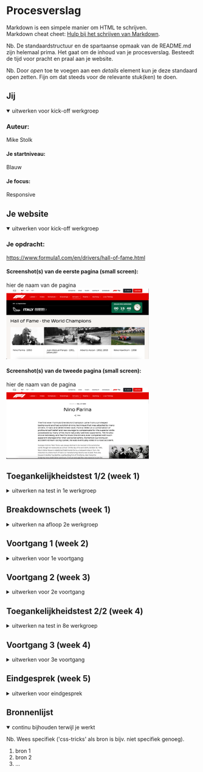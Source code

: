 # Procesverslag
Markdown is een simpele manier om HTML te schrijven.  
Markdown cheat cheet: [Hulp bij het schrijven van Markdown](https://github.com/adam-p/markdown-here/wiki/Markdown-Cheatsheet).

Nb. De standaardstructuur en de spartaanse opmaak van de README.md zijn helemaal prima. Het gaat om de inhoud van je procesverslag. Besteedt de tijd voor pracht en praal aan je website.

Nb. Door *open* toe te voegen aan een *details* element kun je deze standaard open zetten. Fijn om dat steeds voor de relevante stuk(ken) te doen.





## Jij

<details open>
  <summary>uitwerken voor kick-off werkgroep</summary>

  ### Auteur:
  Mike Stolk

  #### Je startniveau:
  Blauw

  #### Je focus:
  Responsive
 
</details>





## Je website

<details open>
  <summary>uitwerken voor kick-off werkgroep</summary>

  ### Je opdracht:
  https://www.formula1.com/en/drivers/hall-of-fame.html

  #### Screenshot(s) van de eerste pagina (small screen): 
  hier de naam van de pagina  
  <img src="readme-images/screen1.png" width="375px" alt="Hall of Fame pagina van Formule 1">

  #### Screenshot(s) van de tweede pagina (small screen):
  hier de naam van de pagina  
  <img src="readme-images/screen2.png" width="375px" alt="Omschrijvings pagina van de formule 1 coureur en zijn cariere.">
 
</details>



## Toegankelijkheidstest 1/2 (week 1)

<details>
  <summary>uitwerken na test in 1e werkgroep</summary>

  ### Bevindingen
  Lijst met je bevindingen die in de test naar voren kwamen:

  #### Screenreader
  De website van de Formule 1 is goed te navigeren. Maar de screenreader neemt niet de grote rode navigation bar mee als hij de website begint voor te lezen.
  Dit zorgt ervoor dat een groot deel van belangrijke informatie wordt overgeslagen. 

  Hier een omschrijving van hoe het opgelost kan worden (met indien nodig afbeeldingen)
  Mijn manier om dit op te lossen is om te proberen de navigation wel leesbaar te maken voor een screenreader

  #### Muis en Toetsenbord 
 deze test moet ik nog doen omdat ik het niet werkende kreeg....

  Hier een omschrijving van hoe het opgelost kan worden (met indien nodig afbeeldingen)


  #### Motoriek (shocks, elastiekjes)
  De website van F1 is goed te bezoeken met een Motorieke beperking. het scrollen gaat gemakkelijk. en als je plotesling een knop indrukt dan kan je snel weer,  terug navigeren. Voor de rest als je bijvoorbeeld 2 vingers aan elkaar had was de website nog steeds goed te navigeren. Soms was het wat lastiger omdat voor Mac
  een van de shortcuts met 2 vingers om de mousepad klikken is. 


  Hier een omschrijving van hoe het opgelost kan worden (met indien nodig afbeeldingen)


  #### Visueel (brillen, contrast, kleurenblind, dark/light). 
  De test met Dark/Light werkte niet omdat de Formule 1 website geen Darkmode Support. 
  Maar de test met wazige visie en tunnelvisie zorgde ervoor dat ik erachter kwam dat de plaatjes niet altijd even scherp zijn voor iedereen
  en de letters ook niet altijd te lezen zijn omdat deze te klein zijn.


  Hier een omschrijving van hoe het opgelost kan worden (met indien nodig afbeeldingen)
    Ik ga dit oplossen door de plaatjes en het lettertype te vergroten zodat het beter leesbaar is. Ook ga ik ervoor zorgen dat er een Darkmode functie is voor de
    website zodat de website ook toegankelijk is voor mensen die niet goed tegen vel licht kunnen.

</details>



## Breakdownschets (week 1)

<details>
  <summary>uitwerken na afloop 2e werkgroep</summary>

  ### de hele pagina: 
  <img src="readme-images/dummy-plaatje.jpg" width="375px" alt="breakdown van de hele pagina">

  ### dynamisch deel (bijv menu): 
  <img src="readme-images/dummy-plaatje.jpg" width="375px" alt="breakdown van een dynamisch deel">

  ### wellicht nog een dynamisch deel (bijv filter): 
  <img src="readme-images/dummy-plaatje.jpg" width="375px" alt="breakdown van nog een dynamisch deel">

</details>





## Voortgang 1 (week 2)

<details>
  <summary>uitwerken voor 1e voortgang</summary>


  ### Stand van zaken
  hier dit ging goed & dit was lastig (neem ook screenshots op van delen van je website en code)
  <img src="readme-images/voortgang1.jpg" width="375px" alt="1e versie van de pagina">
  Wat ging goed:
  - het opstellen van de website
  - de content plaatsen op de website
  - de juiste content vinden
  - de juiste informatie vinden

  Wat was lastig:
  - het gebruiken van CSS Grid is nog best lastig
  - het correct opstellen van de website is lastig
  - de images de juiste grootte geven is lastig

  ### Agenda voor meeting
  samen met je groepje opstellen

  | Mike              | student 2          | student 3    | student 4        |
  | ---               | ---                | ---          | ---              |
  | ik wil bespreken  | en dit             | en ik dit    | en dan ik dat    |
  | hoe ik de grid op | dit als er tijd is | nog een punt | dit wil ik zeker |
  | mijn website beter| ...                | ...          | ...              |
  | maak en daardoor  |
  | de website mooier |
  | en dichter bij het|
  | origineel maak    |

  ### Verslag van meeting
  hier na afloop snel de uitkomsten van de meeting vastleggen

  - punt 1
  - punt 2
  - nog een punt
  - ...

</details>





## Voortgang 2 (week 3)

<details>
  <summary>uitwerken voor 2e voortgang</summary>

  ### Stand van zaken
  hier dit ging goed & dit was lastig (neem ook screenshots op van delen van je website en code)


  ### Agenda voor meeting
  samen met je groepje opstellen

  | student 1      | student 2          | student 3    | student 4        |
  | ---            | ---                | ---          | ---              |
  | dit bespreken  | en dit             | en ik dit    | en dan ik dat    |
  | en dat ook nog | dit als er tijd is | nog een punt | dit wil ik zeker |
  | ...            | ...                | ...          | ...              |


  ### Verslag van meeting
  hier na afloop snel de uitkomsten van de meeting vastleggen

  - punt 1
  - punt 2
  - nog een punt
- ...

</details>





## Toegankelijkheidstest 2/2 (week 4)

<details>
  <summary>uitwerken na test in 8e werkgroep</summary>

  ### Bevindingen
  Lijst met je bevindingen die in de test naar voren kwamen (geef ook aan wat er verbeterd is):

  #### Screenreader
  Hier korte omschrijving (met indien nodig afbeeldingen)

  Hier een omschrijving van hoe het opgelost kan worden (met indien nodig afbeeldingen)


  #### Muis en Toetsenbord 
  Hier korte omschrijving (met indien nodig afbeeldingen)

  Hier een omschrijving van hoe het opgelost kan worden (met indien nodig afbeeldingen)


  #### Motoriek (shocks, elastiekjes)
  Hier korte omschrijving (met indien nodig afbeeldingen)

  Hier een omschrijving van hoe het opgelost kan worden (met indien nodig afbeeldingen)


  #### Visueel (brillen, contrast, kleurenblind, dark/light). 
  Hier korte omschrijving (met indien nodig afbeeldingen)

  Hier een omschrijving van hoe het opgelost kan worden (met indien nodig afbeeldingen)

</details>





## Voortgang 3 (week 4)

<details>
  <summary>uitwerken voor 3e voortgang</summary>

  ### Stand van zaken
  hier dit ging goed & dit was lastig (neem ook screenshots op van delen van je website en code)


  ### Agenda voor meeting
  samen met je groepje opstellen

  | student 1      | student 2          | student 3    | student 4        |
  | ---            | ---                | ---          | ---              |
  | dit bespreken  | en dit             | en ik dit    | en dan ik dat    |
  | en dat ook nog | dit als er tijd is | nog een punt | dit wil ik zeker |
  | ...            | ...                | ...          | ...              |


  ### Verslag van meeting
  hier na afloop snel de uitkomsten van de meeting vastleggen

  - punt 1
  - punt 2
  - nog een punt
  - ...

</details>





## Eindgesprek (week 5)

<details>
  <summary>uitwerken voor eindgesprek</summary>

  ### Je uitkomst - karakteristiek screenshots:
  <img src="readme-images/dummy-plaatje.jpg" width="375px" alt="uitomst opdracht 1">


  ### Dit ging goed/Heb ik geleerd: 
  Korte omschrijving met plaatjes

  <img src="readme-images/dummy-plaatje.jpg" width="375px" alt="top">


  ### Dit was lastig/Is niet gelukt:
  Korte omschrijving met plaatjes

  <img src="readme-images/dummy-plaatje.jpg" width="375px" alt="bummer">
</details>





## Bronnenlijst

<details open>
  <summary>continu bijhouden terwijl je werkt</summary>

  Nb. Wees specifiek ('css-tricks' als bron is bijv. niet specifiek genoeg).

  1. bron 1
  2. bron 2
  3. ...

</details>